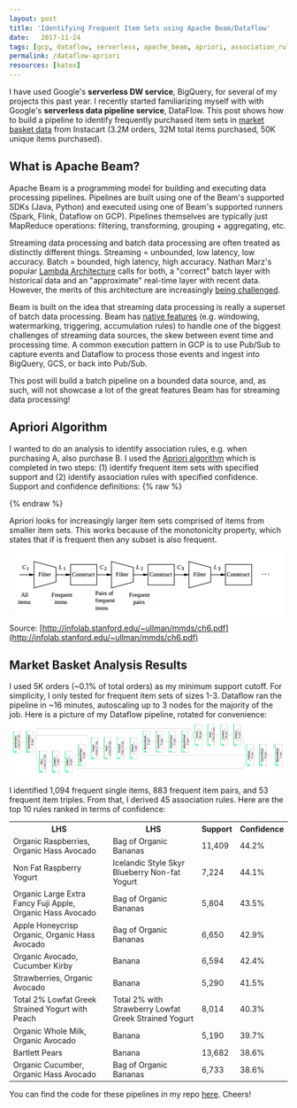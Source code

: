 ```yaml
---
layout: post
title: 'Identifying Frequent Item Sets using Apache Beam/Dataflow'
date:   2017-11-24
tags: [gcp, dataflow, serverless, apache_beam, apriori, association_rules]
permalink: /dataflow-apriori
resources: [katex]
---
```


I have used Google's **serverless DW service**, BigQuery, for several of my projects this past year.  I recently started familiarizing myself with with Google's **serverless data pipeline service**, DataFlow.  This post shows how to build a pipeline to identify frequently purchased item sets in [market basket data](https://www.kaggle.com/c/instacart-market-basket-analysis) from Instacart (3.2M orders, 32M total items purchased, 50K unique items purchased).

## What is Apache Beam?

Apache Beam is a programming model for building and executing data processing pipelines.  Pipelines are built using one of the Beam's supported SDKs (Java, Python) and executed using one of Beam's supported runners (Spark, Flink, Dataflow on GCP).  Pipelines themselves are typically just MapReduce operations: filtering, transforming, grouping + aggregating, etc.

Streaming data processing and batch data processing are often treated as distinctly different things.  Streaming = unbounded, low latency, low accuracy.  Batch = bounded, high latency, high accuracy.  Nathan Marz's popular [Lambda Architecture](http://nathanmarz.com/blog/how-to-beat-the-cap-theorem.html) calls for both, a "correct" batch layer with historical data and an "approximate" real-time layer with recent data.  However, the merits of this architecture are increasingly [being challenged](http://radar.oreilly.com/2014/07/questioning-the-lambda-architecture.html).  

Beam is built on the idea that streaming data processing is really a superset of batch data processing. Beam has [native features](https://www.oreilly.com/ideas/the-world-beyond-batch-streaming-102) (e.g. windowing, watermarking, triggering, accumulation rules) to handle one of the biggest challenges of streaming data sources, the skew between event time and processing time.  A common execution pattern in GCP is to use Pub/Sub to capture events and Dataflow to process those events and ingest into BigQuery, GCS, or back into Pub/Sub.

This post will build a batch pipeline on a bounded data source, and, as such, will not showcase a lot of the great features Beam has for streaming data processing!

## Apriori Algorithm

I wanted to do an analysis to identify association rules, e.g. when purchasing A, also purchase B.  I used the [Apriori algorithm](https://en.wikipedia.org/wiki/Apriori_algorithm) which is completed in two steps: (1) identify frequent item sets with specified support and (2) identify association rules with specified confidence.  Support and confidence definitions:
{% raw %}
<div class="equation" data-expr="supp(X) = \frac{|t \in T; X \subseteq T|}{|T|}"></div>
<div class="equation" data-expr="conf(X \Rightarrow Y) = \frac{supp(X \cup Y)}{supp(X)}"></div>
{% endraw %}

Apriori looks for increasingly larger item sets comprised of items from smaller item sets. This works because of the monotonicity property, which states that if <span class="inline-equation" data-expr="X"></span> is frequent then any subset <span class="inline-equation" data-expr="X \subseteq Y"></span> is also frequent.

<img src="/assets/img/apriori.png" style="display:block; margin-left:auto; margin-right:auto;">

Source: [http://infolab.stanford.edu/~ullman/mmds/ch6.pdf](http://infolab.stanford.edu/~ullman/mmds/ch6.pdf)

## Market Basket Analysis Results

I used 5K orders (~0.1% of total orders) as my minimum support cutoff.  For simplicity, I only tested for frequent item sets of sizes 1-3.  Dataflow ran the pipeline in ~16 minutes, autoscaling up to 3 nodes for the majority of the job.  Here is a picture of my Dataflow pipeline, rotated for convenience:
<img src="/assets/img/dataflow_dag.png" style="display:block; margin-left:auto; margin-right:auto;">

I identified 1,094 frequent single items, 883 frequent item pairs, and 53 frequent item triples.  From that, I derived 45 association rules.  Here are the top 10 rules ranked in terms of confidence:
<table class="pretty">
<tr><th>LHS</th><th>LHS</th><th>Support</th><th>Confidence</th></tr>
<tr><td>Organic Raspberries, Organic Hass Avocado</td><td>Bag of Organic Bananas</td><td>11,409</td><td>44.2%</td></tr>
<tr><td>Non Fat Raspberry Yogurt</td><td>Icelandic Style Skyr Blueberry Non-fat Yogurt</td><td>7,224</td><td>44.1%</td></tr>
<tr><td>Organic Large Extra Fancy Fuji Apple, Organic Hass Avocado</td><td>Bag of Organic Bananas</td><td>5,804</td><td>43.5%</td></tr>
<tr><td>Apple Honeycrisp Organic, Organic Hass Avocado</td><td>Bag of Organic Bananas</td><td>6,650</td><td>42.9%</td></tr>
<tr><td>Organic Avocado, Cucumber Kirby</td><td>Banana</td><td>6,594</td><td>42.4%</td></tr>
<tr><td>Strawberries, Organic Avocado</td><td>Banana</td><td>5,290</td><td>41.5%</td></tr>
<tr><td>Total 2% Lowfat Greek Strained Yogurt with Peach</td><td>Total 2% with Strawberry Lowfat Greek Strained Yogurt</td><td>8,014</td><td>40.3%</td></tr>
<tr><td>Organic Whole Milk, Organic Avocado</td><td>Banana</td><td>5,190</td><td>39.7%</td></tr>
<tr><td>Bartlett Pears</td><td>Banana</td><td>13,682</td><td>38.6%</td></tr>
<tr><td>Organic Cucumber, Organic Hass Avocado</td><td>Bag of Organic Bananas</td><td>6,733</td><td>38.6%</td></tr>
</table>

You can find the code for these pipelines in my repo [here](https://github.com/donaldrauscher/instacart-apriori).  Cheers!
